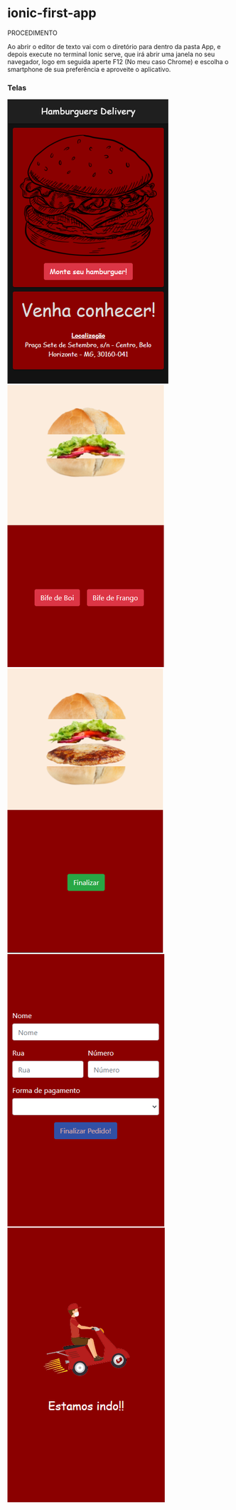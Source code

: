 # ionic-first-app

PROCEDIMENTO

Ao abrir o editor de texto vai com o diretório para dentro da pasta App, e depois execute no terminal Ionic serve, que irá abrir
uma janela no seu navegador, logo em seguida aperte F12 (No meu caso Chrome) e escolha o smartphone de sua preferência e aproveite o aplicativo.

### Telas

 <img src="https://github.com/RodrigoMalaquias/ionic-first-app/blob/main/telas/Tela-1.PNG">
 <img src="https://github.com/RodrigoMalaquias/ionic-first-app/blob/main/telas/Tela-2.PNG">
 <img src="https://github.com/RodrigoMalaquias/ionic-first-app/blob/main/telas/Tela-3.PNG">
 <img src="https://github.com/RodrigoMalaquias/ionic-first-app/blob/main/telas/Tela-4.PNG">
 <img src="https://github.com/RodrigoMalaquias/ionic-first-app/blob/main/telas/Tela-5.PNG">





